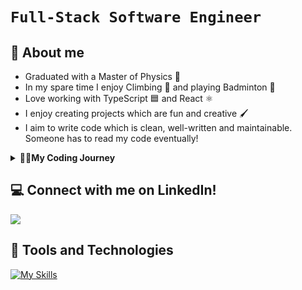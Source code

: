# `Full-Stack Software Engineer`
## 🚀 About me
- Graduated with a Master of Physics 📜
- In my spare time I enjoy Climbing 🧗 and playing Badminton 🏸
- Love working with TypeScript 🟦 and React ⚛️
- I enjoy creating projects which are fun and creative 🖌️
- I aim to write code which is clean, well-written and maintainable. Someone has to read my code eventually!

<details>
  <summary>🏃‍♂️<strong>My Coding Journey</strong></summary>
  <br>
  At University I studied Physics having the oppurtunity to learn both Python and C in the context of Scientific Computing and High-Performance Computing and this is where my love for coding started. In my penultimate year, I knew I wanted to pursue a career which involved programming, but also one which allowed me to be creative and expressive with the code I write. This eventually lead me to learning JavaScript and the rest was history.
</details>

## 💻 Connect with me on LinkedIn!
<a href="https://www.linkedin.com/in/aiden-huynh/"><img src="https://img.shields.io/badge/LinkedIn-0077B5?style=for-the-badge&logo=linkedin&logoColor=white" /></a>

## 🧰 Tools and Technologies
[![My Skills](https://skills.thijs.gg/icons?i=ts,js,html,css,tailwind,angular,react,nextjs,svelte,nodejs,mongodb,postgres&theme=dark)](https://skills.thijs.gg)

